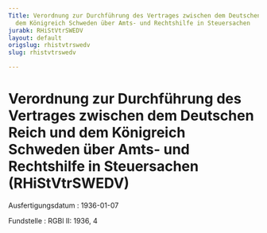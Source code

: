 ```yaml
---
Title: Verordnung zur Durchführung des Vertrages zwischen dem Deutschen Reich und
  dem Königreich Schweden über Amts- und Rechtshilfe in Steuersachen
jurabk: RHiStVtrSWEDV
layout: default
origslug: rhistvtrswedv
slug: rhistvtrswedv

---
```


# Verordnung zur Durchführung des Vertrages zwischen dem Deutschen Reich und dem Königreich Schweden über Amts- und Rechtshilfe in Steuersachen (RHiStVtrSWEDV)

Ausfertigungsdatum
:   1936-01-07

Fundstelle
:   RGBl II: 1936, 4

